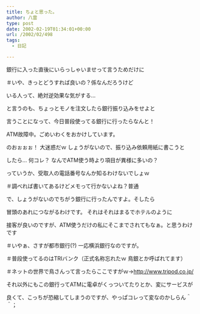 ```yaml
---
title: ちょと思った。
author: 八雲
type: post
date: 2002-02-19T01:34:01+00:00
url: /2002/02/498
tags:
  - 日記

---
```

銀行に入った直後にいらっしゃいませって言うためだけに
  
＃いや、きっとどうすれば良いの？係なんだろうけど
  
いる人って、絶対逆効果な気がする…

と言うのも、ちょっとモノを注文したら銀行振り込みをせよと
  
言うことになって、今日普段使ってる銀行に行ったらなんと！
  
ATM故障中。ごめいわくをおかけしています。
  
のおぉぉぉ！ 大迷惑だｗ しょうがないので、振り込み依頼用紙に書こうと
  
したら… 何コレ？ なんでATM使う時より項目が異様に多いの？
  
っていうか、受取人の電話番号なんか知るわけないでしょｗ
  
＃調べれば書いてあるけどメモって行かないよね？普通

で、しょうがないのでちがう銀行に行ったんですよ。そしたら
  
冒頭のあれにつながるわけです。 それはそれはまるでホテルのように
  
接客が良いのですが、ATM使うだけの私にそこまでされてもなぁ。と思うわけです
  
＃いやぁ、さすが都市銀行(?) 一応横浜銀行なのですが。
  
＃普段使ってるのはTRIバンク（正式名称忘れたｗ 鳥銀とか呼ばれてます）
  
＃ネットの世界で鳥さんって言ったらここですがｗ→http://www.tripod.co.jp/
  
それ以外にもこの銀行ってATMに電卓がくっついてたりとか、変にサービスが
  
良くて、こっちが恐縮してしまうのですが、やっぱコレって変なのかしらん＾＾；
